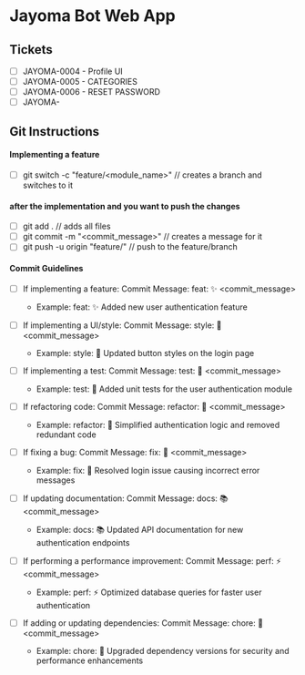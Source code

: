 # Jayoma Bot Web App

## Tickets 
- [ ] JAYOMA-0004 - Profile UI
- [ ] JAYOMA-0005 - CATEGORIES
- [ ] JAYOMA-0006 - RESET PASSWORD
- [ ] JAYOMA-

## Git Instructions

#### Implementing a feature

- [ ] git switch -c "feature/<module_name>" // creates a branch and switches to it
#### after the implementation and you want to push the changes
- [ ] git add . // adds all files
- [ ] git commit -m "<commit_message>" // creates a message for it
- [ ] git push -u origin "feature/<module-name>" // push to the feature/branch

#### Commit Guidelines

- [ ] If implementing a feature: Commit Message: feat: ✨ <commit_message>
    + Example: feat: ✨ Added new user authentication feature

- [ ] If implementing a UI/style: Commit Message: style: 🎨 <commit_message>
    + Example: style: 🎨 Updated button styles on the login page

- [ ] If implementing a test: Commit Message: test: 🧪 <commit_message>
    + Example: test: 🧪 Added unit tests for the user authentication module

- [ ] If refactoring code: Commit Message: refactor: 🔄 <commit_message>
    + Example: refactor: 🔄 Simplified authentication logic and removed redundant code

- [ ] If fixing a bug: Commit Message: fix: 🐛 <commit_message>
    + Example: fix: 🐛 Resolved login issue causing incorrect error messages

- [ ] If updating documentation: Commit Message: docs: 📚 <commit_message>
    + Example: docs: 📚 Updated API documentation for new authentication endpoints

- [ ] If performing a performance improvement: Commit Message: perf: ⚡ <commit_message>
    + Example: perf: ⚡ Optimized database queries for faster user authentication

- [ ] If adding or updating dependencies: Commit Message: chore: 🔧 <commit_message>
    + Example: chore: 🔧 Upgraded dependency versions for security and performance enhancements